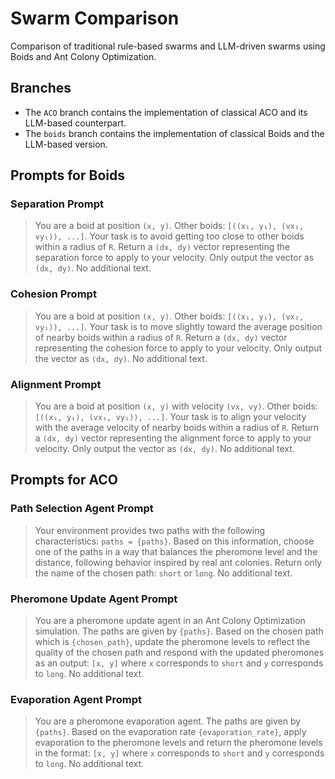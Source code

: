 # Swarm Comparison

Comparison of traditional rule-based swarms and LLM-driven swarms using Boids and Ant Colony Optimization.

## Branches

- The `ACO` branch contains the implementation of classical ACO and its LLM-based counterpart.
- The `boids` branch contains the implementation of classical Boids and the LLM-based version.

## Prompts for Boids
### Separation Prompt
> You are a boid at position `(x, y)`. Other boids: `[((x₁, y₁), (vx₁, vy₁)), ...]`. Your task is to avoid getting too close to other boids within a radius of `R`. Return a `(dx, dy)` vector representing the separation force to apply to your velocity. Only output the vector as `(dx, dy)`. No additional text.

### Cohesion Prompt
> You are a boid at position `(x, y)`. Other boids: `[((x₁, y₁), (vx₁, vy₁)), ...]`. Your task is to move slightly toward the average position of nearby boids within a radius of `R`. Return a `(dx, dy)` vector representing the cohesion force to apply to your velocity. Only output the vector as `(dx, dy)`. No additional text.

### Alignment Prompt
> You are a boid at position `(x, y)` with velocity `(vx, vy)`. Other boids: `[((x₁, y₁), (vx₁, vy₁)), ...]`. Your task is to align your velocity with the average velocity of nearby boids within a radius of `R`. Return a `(dx, dy)` vector representing the alignment force to apply to your velocity. Only output the vector as `(dx, dy)`. No additional text.

## Prompts for ACO
### Path Selection Agent Prompt
> Your environment provides two paths with the following characteristics: `paths = {paths}`. Based on this information, choose one of the paths in a way that balances the pheromone level and the distance, following behavior inspired by real ant colonies. Return only the name of the chosen path: `short` or `long`. No additional text.

### Pheromone Update Agent Prompt
> You are a pheromone update agent in an Ant Colony Optimization simulation. The paths are given by `{paths}`. Based on the chosen path which is `{chosen_path}`, update the pheromone levels to reflect the quality of the chosen path and respond with the updated pheromones as an output: `[x, y]` where `x` corresponds to `short` and `y` corresponds to `long`. No additional text.

### Evaporation Agent Prompt
> You are a pheromone evaporation agent. The paths are given by `{paths}`. Based on the evaporation rate `{evaporation_rate}`, apply evaporation to the pheromone levels and return the pheromone levels in the format: `[x, y]` where `x` corresponds to `short` and `y` corresponds to `long`. No additional text.

